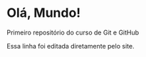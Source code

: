 # Olá, Mundo!
 Primeiro repositório do curso de Git e GitHub

Essa linha foi editada diretamente pelo site.
